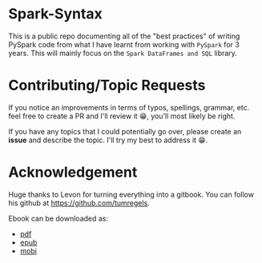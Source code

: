 # Spark-Syntax

This is a public repo documenting all of the "best practices" of writing PySpark code from what I have learnt from working with `PySpark` for 3 years. This will mainly focus on the `Spark DataFrames and SQL` library.

# Contributing/Topic Requests

If you notice an improvements in terms of typos, spellings, grammar, etc. feel free to create a PR and I'll review it 😁, you'll most likely be right.

If you have any topics that I could potentially go over, please create an **issue** and describe the topic. I'll try my best to address it 😁.


# Acknowledgement

Huge thanks to Levon for turning everything into a gitbook. You can follow his github at https://github.com/tumregels.


Ebook can be downloaded as:
* [pdf](https://github.com/ericxiao251/spark-syntax/raw/gh-pages/spark-syntax.pdf)
* [epub](https://github.com/ericxiao251/spark-syntax/raw/gh-pages/spark-syntax.epub)
* [mobi](https://github.com/ericxiao251/spark-syntax/raw/gh-pages/spark-syntax.mobi)
